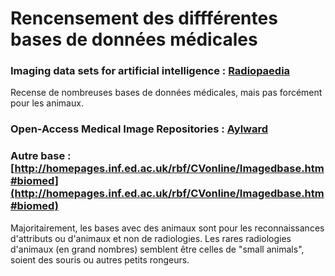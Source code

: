 # Rencensement des diffférentes bases de données médicales

### Imaging data sets for artificial intelligence : [Radiopaedia](https://radiopaedia.org/articles/imaging-data-sets-artificial-intelligence)

Recense de nombreuses bases de données médicales, mais pas forcément pour les animaux. 

### Open-Access Medical Image Repositories :  [Aylward](http://www.aylward.org/notes/open-access-medical-image-repositories)

### Autre base : [http://homepages.inf.ed.ac.uk/rbf/CVonline/Imagedbase.htm#biomed](http://homepages.inf.ed.ac.uk/rbf/CVonline/Imagedbase.htm#biomed)

Majoritairement, les bases avec des animaux sont pour les reconnaissances d'attributs ou d'animaux et non de radiologies.
Les rares radiologies d'animaux (en grand nombres) semblent être celles de "small animals", soient des souris ou autres petits rongeurs.